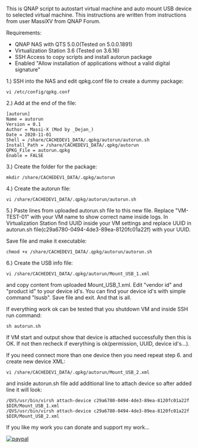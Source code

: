 This is QNAP script to autostart virtual machine and auto mount USB device to selected virtual machine.
This instructions are written from instructions from user MassiXV from QNAP Forum.

Requirements:
- QNAP NAS with QTS 5.0.0(Tested on 5.0.0.1891)
- Virtualization Station 3.6 (Tested on 3.6.16)
- SSH Access to copy scripts and install autorun package
- Enabled "Allow installation of applications without a valid digital signature"


1.) SSH into the NAS and edit qpkg.conf file to create a dummy package:
```
vi /etc/config/qpkg.conf
```

2.) Add at the end of the file:
```
[autorun]
Name = autorun
Version = 0.1
Author = Massi-X (Mod by _Dejan_)
Date = 2020-11-01
Shell = /share/CACHEDEV1_DATA/.qpkg/autorun/autorun.sh
Install_Path = /share/CACHEDEV1_DATA/.qpkg/autorun
QPKG_File = autorun.qpkg
Enable = FALSE
```

3.) Create the folder for the package:
```
mkdir /share/CACHEDEV1_DATA/.qpkg/autorun
```

4.) Create the autorun file:
```
vi /share/CACHEDEV1_DATA/.qpkg/autorun/autorun.sh
```

5.) Paste lines from uploaded autorun.sh file to this new file. Replace "VM-TEST-01" with your VM name to show correct name inside logs. In Virtualization Station find UUID inside your VM settings and replace UUID in autorun.sh file(c29a6780-0494-4de3-89ea-8120fc01a22f) with your UUID.

Save file and make it executable:
```
chmod +x /share/CACHEDEV1_DATA/.qpkg/autorun/autorun.sh
```

6.) Create the USB info file:
```
vi /share/CACHEDEV1_DATA/.qpkg/autorun/Mount_USB_1.xml
```

and copy content from uploaded Mount_USB_1.xml. Edit "vendor id" and "product id" to your device id's. You can find your device id's with simple command "lsusb".
Save file and exit. And that is all.

If everything work ok can be tested that you shutdown VM and inside SSH run command:
```
sh autorun.sh
```

If VM start and output show that device is attached successfully then this is OK. If not then recheck if everything is ok(permission, UUID, device id's...).

If you need connect more than one device then you need repeat step 6. and create new device XML:
```
vi /share/CACHEDEV1_DATA/.qpkg/autorun/Mount_USB_2.xml
```
and inside autorun.sh file add additional line to attach device so after added line it will look:
```
/QVS/usr/bin/virsh attach-device c29a6780-0494-4de3-89ea-8120fc01a22f $DIR/Mount_USB_1.xml
/QVS/usr/bin/virsh attach-device c29a6780-0494-4de3-89ea-8120fc01a22f $DIR/Mount_USB_2.xml
```


If you like my work you can donate and support my work...

[![paypal](https://www.paypalobjects.com/en_US/i/btn/btn_donateCC_LG.gif)](https://www.paypal.com/donate/?hosted_button_id=MP6Y6ZVHZR4FN)
